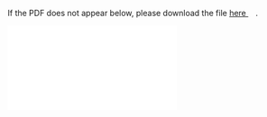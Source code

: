 
If the PDF does not appear below, please download the file [here <img src="https://upload.wikimedia.org/wikipedia/commons/6/64/Icon_External_Link.png" width="13px"/>](../out/lectures/Math%20Camp%202023%20Lecture%206%20-%20Linear%20Algebra,%20ODE.pdf).

<object data="../out/lectures/Math%20Camp%202023%20Lecture%206%20-%20Linear%20Algebra,%20ODE.pdf" type="application/pdf" width="100%"  style="height:100vh" >
    <embed src="../out/lectures/Math%20Camp%202023%20Lecture%206%20-%20Linear%20Algebra,%20ODE.pdf#pagemode=0&navpanes=0"></embed>
</object>
